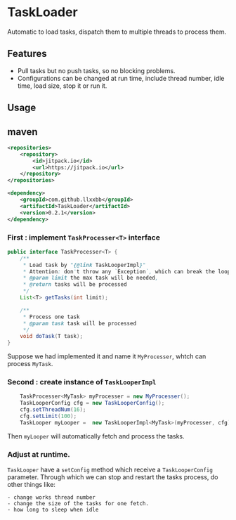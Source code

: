 # TaskLoader

Automatic to load tasks, dispatch them to multiple threads to process them.
    
## Features

- Pull tasks but no push tasks, so no blocking problems.
- Configurations can be changed at run time, include thread number, idle time, load size, stop it or run it.

## Usage

## maven

```xml
<repositories>
	<repository>
	    <id>jitpack.io</id>
	    <url>https://jitpack.io</url>
	</repository>
</repositories>
```

```xml
<dependency>
    <groupId>com.github.llxxbb</groupId>
    <artifactId>TaskLoader</artifactId>
    <version>0.2.1</version>
</dependency>
```

### First : implement `TaskProcesser<T>` interface

```java
public interface TaskProcesser<T> {
    /**
     * Load task by "{@link TaskLooperImpl}"
     * Attention: don't throw any `Exception`, which can break the loop of the process.
     * @param limit the max task will be needed,
     * @return tasks will be processed
     */
    List<T> getTasks(int limit);

    /**
     * Process one task
     * @param task task will be processed
     */
    void doTask(T task);
}
```
Suppose we had implemented it and name it `MyProcesser`, whtch can process `MyTask`.

### Second : create instance of `TaskLooperImpl`

```java
    TaskProcesser<MyTask> myProcesser = new MyProcesser();
    TaskLooperConfig cfg = new TaskLooperConfig();
    cfg.setThreadNum(16);
    cfg.setLimit(100);
    TaskLooper myLooper =  new TaskLooperImpl<MyTask>(myProcesser, cfg);

```

Then `myLooper` will automatically fetch and process the tasks.

### Adjust at runtime.

`TaskLooper` have a `setConfig` method which receive a `TaskLooperConfig` parameter.
Through which we can stop and restart the tasks process, do other things like:

    - change works thread number
    - change the size of the tasks for one fetch.
    - how long to sleep when idle

